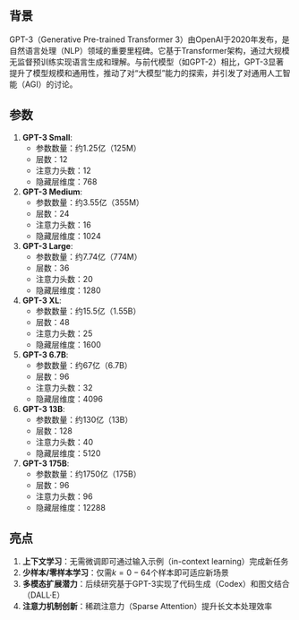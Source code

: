 ## 背景

GPT-3（Generative Pre-trained Transformer 3）由OpenAI于2020年发布，是自然语言处理（NLP）领域的重要里程碑。它基于Transformer架构，通过大规模无监督预训练实现语言生成和理解。与前代模型（如GPT-2）相比，GPT-3显著提升了模型规模和通用性，推动了对“大模型”能力的探索，并引发了对通用人工智能（AGI）的讨论。

## 参数

1. **GPT-3 Small**:
    - 参数数量：约1.25亿（125M）
    - 层数：12
    - 注意力头数：12
    - 隐藏层维度：768
2. ​**GPT-3 Medium**:
    - 参数数量：约3.55亿（355M）
    - 层数：24
    - 注意力头数：16
    - 隐藏层维度：1024
3. ​**GPT-3 Large**:
    - 参数数量：约7.74亿（774M）
    - 层数：36
    - 注意力头数：20
    - 隐藏层维度：1280
4. ​**GPT-3 XL**:
    - 参数数量：约15.5亿（1.55B）
    - 层数：48
    - 注意力头数：25
    - 隐藏层维度：1600
5. ​**GPT-3 6.7B**:
    - 参数数量：约67亿（6.7B）
    - 层数：96
    - 注意力头数：32
    - 隐藏层维度：4096
6. ​**GPT-3 13B**:
    - 参数数量：约130亿（13B）
    - 层数：128
    - 注意力头数：40
    - 隐藏层维度：5120
7. ​**GPT-3 175B**:
    - 参数数量：约1750亿（175B）
    - 层数：96
    - 注意力头数：96
    - 隐藏层维度：12288

## 亮点
1. ​**上下文学习**：无需微调即可通过输入示例（in-context learning）完成新任务  
2. ​**少样本/零样本学习**：仅需$k=0-64$个样本即可适应新场景  
3. ​**多模态扩展潜力**：后续研究基于GPT-3实现了代码生成（Codex）和图文结合（DALL·E）  
4. ​**注意力机制创新**：稀疏注意力（Sparse Attention）提升长文本处理效率